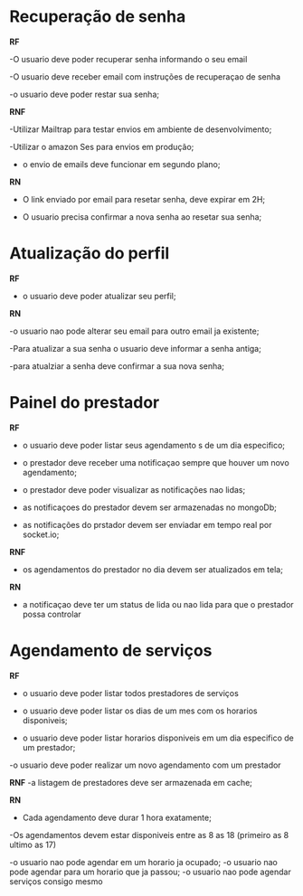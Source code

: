 # Recuperação de senha

**RF**

-O usuario deve poder recuperar senha informando o seu email

-O usuario deve receber email com instruções de recuperaçao de senha

-o usuario deve poder restar sua senha;

**RNF**

-Utilizar Mailtrap para testar envios em ambiente de desenvolvimento;

-Utilizar o amazon Ses para envios em produção;

- o envio de emails deve funcionar em segundo plano;



**RN**
- O link enviado por email para resetar senha, deve expirar em 2H;

- O usuario precisa confirmar a nova senha ao resetar sua senha;


# Atualização do perfil
**RF**

- o usuario deve poder atualizar seu perfil;


**RN**

-o usuario nao pode alterar seu email para outro email ja existente;

-Para atualizar a sua senha o usuario deve informar a senha antiga;

-para atualziar a senha deve confirmar a sua nova senha;
# Painel do prestador
**RF**

- o usuario deve poder listar seus agendamento s de um dia especifico;

- o prestador deve receber uma notificaçao sempre que houver um novo agendamento;

- o prestador deve poder visualizar as notificações nao lidas;
- as notificaçoes do prestador devem ser armazenadas no mongoDb;
- as notificações do prstador devem ser enviadar em tempo real por socket.io;



**RNF**

- os agendamentos do prestador no dia devem ser atualizados em tela;



**RN**

- a notificaçao deve ter um status de lida ou nao lida para que o prestador possa controlar

# Agendamento de serviços
**RF**

- o usuario deve poder listar todos prestadores de serviços

- o usuario deve poder listar os dias de um mes com os horarios disponiveis;

- o usuario deve poder listar horarios disponiveis em um dia especifico de um prestador;

-o  usuario deve poder realizar um novo agendamento com um prestador

**RNF**
-a listagem de prestadores deve ser armazenada em cache;



**RN**
- Cada agendamento deve durar 1 hora exatamente;

-Os agendamentos devem estar disponiveis entre as 8 as 18 (primeiro as 8 ultimo as 17)

-o usuario nao pode agendar em um horario ja ocupado;
-o usuario nao pode agendar para um horario que ja passou;
-o usuario nao pode agendar serviços consigo mesmo
